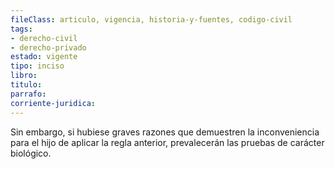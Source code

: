 ```yaml
---
fileClass: articulo, vigencia, historia-y-fuentes, codigo-civil
tags:
- derecho-civil
- derecho-privado
estado: vigente
tipo: inciso
libro:
titulo:
parrafo:
corriente-juridica:
---
```

Sin embargo, si hubiese graves razones que demuestren la inconveniencia para el hijo de aplicar la regla anterior, prevalecerán las pruebas de carácter biológico.